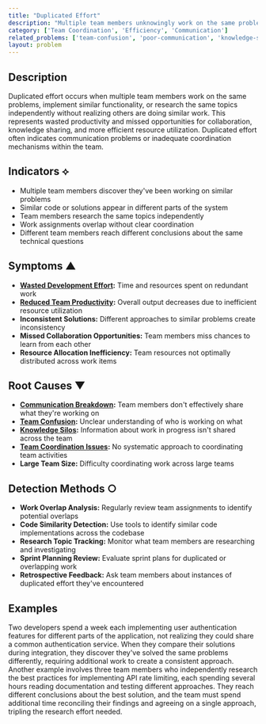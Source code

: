 ```yaml
---
title: "Duplicated Effort"
description: "Multiple team members unknowingly work on the same problems or implement similar solutions independently."
category: ['Team Coordination', 'Efficiency', 'Communication']
related_problems: ['team-confusion', 'poor-communication', 'knowledge-silos']
layout: problem
---
```


## Description

Duplicated effort occurs when multiple team members work on the same problems, implement similar functionality, or research the same topics independently without realizing others are doing similar work. This represents wasted productivity and missed opportunities for collaboration, knowledge sharing, and more efficient resource utilization. Duplicated effort often indicates communication problems or inadequate coordination mechanisms within the team.

## Indicators ⟡

- Multiple team members discover they've been working on similar problems
- Similar code or solutions appear in different parts of the system
- Team members research the same topics independently
- Work assignments overlap without clear coordination
- Different team members reach different conclusions about the same technical questions

## Symptoms ▲

- **[Wasted Development Effort](wasted-development-effort.md):** Time and resources spent on redundant work
- **[Reduced Team Productivity](reduced-team-productivity.md):** Overall output decreases due to inefficient resource utilization
- **Inconsistent Solutions:** Different approaches to similar problems create inconsistency
- **Missed Collaboration Opportunities:** Team members miss chances to learn from each other
- **Resource Allocation Inefficiency:** Team resources not optimally distributed across work items

## Root Causes ▼

- **[Communication Breakdown](communication-breakdown.md):** Team members don't effectively share what they're working on
- **[Team Confusion](team-confusion.md):** Unclear understanding of who is working on what
- **[Knowledge Silos](knowledge-silos.md):** Information about work in progress isn't shared across the team
- **[Team Coordination Issues](team-coordination-issues.md):** No systematic approach to coordinating team activities
- **Large Team Size:** Difficulty coordinating work across large teams

## Detection Methods ○

- **Work Overlap Analysis:** Regularly review team assignments to identify potential overlaps
- **Code Similarity Detection:** Use tools to identify similar code implementations across the codebase
- **Research Topic Tracking:** Monitor what team members are researching and investigating
- **Sprint Planning Review:** Evaluate sprint plans for duplicated or overlapping work
- **Retrospective Feedback:** Ask team members about instances of duplicated effort they've encountered

## Examples

Two developers spend a week each implementing user authentication features for different parts of the application, not realizing they could share a common authentication service. When they compare their solutions during integration, they discover they've solved the same problems differently, requiring additional work to create a consistent approach. Another example involves three team members who independently research the best practices for implementing API rate limiting, each spending several hours reading documentation and testing different approaches. They reach different conclusions about the best solution, and the team must spend additional time reconciling their findings and agreeing on a single approach, tripling the research effort needed.
